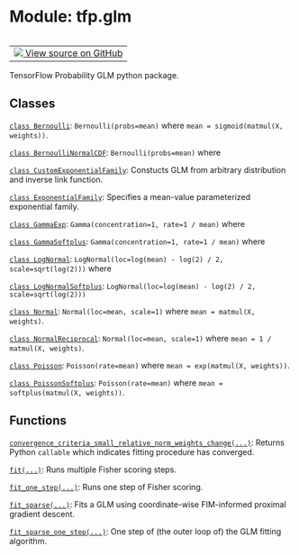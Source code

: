 <div itemscope itemtype="http://developers.google.com/ReferenceObject">
<meta itemprop="name" content="tfp.glm" />
<meta itemprop="path" content="Stable" />
</div>

# Module: tfp.glm


<table class="tfo-notebook-buttons tfo-api" align="left">

<td>
  <a target="_blank" href="https://github.com/tensorflow/probability/blob/master/tensorflow_probability/python/glm/__init__.py">
    <img src="https://www.tensorflow.org/images/GitHub-Mark-32px.png" />
    View source on GitHub
  </a>
</td></table>



TensorFlow Probability GLM python package.

<!-- Placeholder for "Used in" -->


## Classes

[`class Bernoulli`](../tfp/glm/Bernoulli.md): `Bernoulli(probs=mean)` where `mean = sigmoid(matmul(X, weights))`.

[`class BernoulliNormalCDF`](../tfp/glm/BernoulliNormalCDF.md): `Bernoulli(probs=mean)` where

[`class CustomExponentialFamily`](../tfp/glm/CustomExponentialFamily.md): Constucts GLM from arbitrary distribution and inverse link function.

[`class ExponentialFamily`](../tfp/glm/ExponentialFamily.md): Specifies a mean-value parameterized exponential family.

[`class GammaExp`](../tfp/glm/GammaExp.md): `Gamma(concentration=1, rate=1 / mean)` where

[`class GammaSoftplus`](../tfp/glm/GammaSoftplus.md): `Gamma(concentration=1, rate=1 / mean)` where

[`class LogNormal`](../tfp/glm/LogNormal.md): `LogNormal(loc=log(mean) - log(2) / 2, scale=sqrt(log(2)))` where

[`class LogNormalSoftplus`](../tfp/glm/LogNormalSoftplus.md): `LogNormal(loc=log(mean) - log(2) / 2, scale=sqrt(log(2)))`

[`class Normal`](../tfp/glm/Normal.md): `Normal(loc=mean, scale=1)` where `mean = matmul(X, weights)`.

[`class NormalReciprocal`](../tfp/glm/NormalReciprocal.md): `Normal(loc=mean, scale=1)` where `mean = 1 / matmul(X, weights)`.

[`class Poisson`](../tfp/glm/Poisson.md): `Poisson(rate=mean)` where `mean = exp(matmul(X, weights))`.

[`class PoissonSoftplus`](../tfp/glm/PoissonSoftplus.md): `Poisson(rate=mean)` where `mean = softplus(matmul(X, weights))`.

## Functions

[`convergence_criteria_small_relative_norm_weights_change(...)`](../tfp/glm/convergence_criteria_small_relative_norm_weights_change.md): Returns Python `callable` which indicates fitting procedure has converged.

[`fit(...)`](../tfp/glm/fit.md): Runs multiple Fisher scoring steps.

[`fit_one_step(...)`](../tfp/glm/fit_one_step.md): Runs one step of Fisher scoring.

[`fit_sparse(...)`](../tfp/glm/fit_sparse.md): Fits a GLM using coordinate-wise FIM-informed proximal gradient descent.

[`fit_sparse_one_step(...)`](../tfp/glm/fit_sparse_one_step.md): One step of (the outer loop of) the GLM fitting algorithm.

